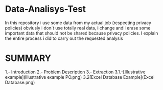 # Data-Analisys-Test
In this repository i use some data from my actual job (respecting privacy policies) obviusly i don´t use totally real data, i change and i erase some important data that should not be shared because privacy policies. I explain the entire process i did to carry out the requested analysis



# SUMMARY

1.- [Introduction](Introduction.md)
2.- [Problem Description](Problem_Description.md)
3.- [Extraction](Extract.md)
    3.1.-[Illustrative example](Illustrative example PO.png)
    3.2[Excel Database Example](Excel Database.png)

